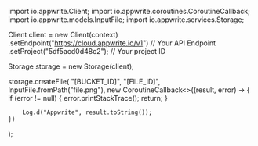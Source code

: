 import io.appwrite.Client;
import io.appwrite.coroutines.CoroutineCallback;
import io.appwrite.models.InputFile;
import io.appwrite.services.Storage;










Client client = new Client(context)
    .setEndpoint("https://cloud.appwrite.io/v1") // Your API Endpoint
    .setProject("5df5acd0d48c2"); // Your project ID

Storage storage = new Storage(client);

storage.createFile(
    "[BUCKET_ID]",
    "[FILE_ID]",
    InputFile.fromPath("file.png"),
    new CoroutineCallback<>((result, error) -> {
        if (error != null) {
            error.printStackTrace();
            return;
        }

        Log.d("Appwrite", result.toString());
    })
);